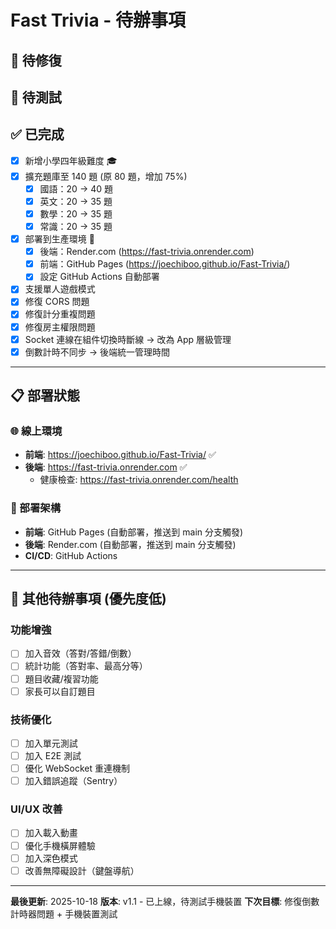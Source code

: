 # Fast Trivia - 待辦事項

## 🐛 待修復

## 🧪 待測試

## ✅ 已完成

- [x] 新增小學四年級難度 🎓
- [x] 擴充題庫至 140 題 (原 80 題，增加 75%)
  - [x] 國語：20 → 40 題
  - [x] 英文：20 → 35 題
  - [x] 數學：20 → 35 題
  - [x] 常識：20 → 35 題
- [x] 部署到生產環境 🚀
  - [x] 後端：Render.com (https://fast-trivia.onrender.com)
  - [x] 前端：GitHub Pages (https://joechiboo.github.io/Fast-Trivia/)
  - [x] 設定 GitHub Actions 自動部署
- [x] 支援單人遊戲模式
- [x] 修復 CORS 問題
- [x] 修復計分重複問題
- [x] 修復房主權限問題
- [x] Socket 連線在組件切換時斷線 → 改為 App 層級管理
- [x] 倒數計時不同步 → 後端統一管理時間

---

## 📋 部署狀態

### 🌐 線上環境
- **前端**: https://joechiboo.github.io/Fast-Trivia/ ✅
- **後端**: https://fast-trivia.onrender.com ✅
  - 健康檢查: https://fast-trivia.onrender.com/health

### 🔧 部署架構
- **前端**: GitHub Pages (自動部署，推送到 main 分支觸發)
- **後端**: Render.com (自動部署，推送到 main 分支觸發)
- **CI/CD**: GitHub Actions

---

## 📝 其他待辦事項 (優先度低)

### 功能增強
- [ ] 加入音效（答對/答錯/倒數）
- [ ] 統計功能（答對率、最高分等）
- [ ] 題目收藏/複習功能
- [ ] 家長可以自訂題目

### 技術優化
- [ ] 加入單元測試
- [ ] 加入 E2E 測試
- [ ] 優化 WebSocket 重連機制
- [ ] 加入錯誤追蹤（Sentry）

### UI/UX 改善
- [ ] 加入載入動畫
- [ ] 優化手機橫屏體驗
- [ ] 加入深色模式
- [ ] 改善無障礙設計（鍵盤導航）

---

**最後更新**: 2025-10-18
**版本**: v1.1 - 已上線，待測試手機裝置
**下次目標**: 修復倒數計時器問題 + 手機裝置測試
